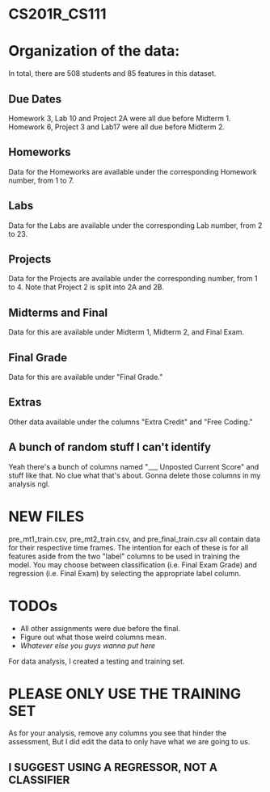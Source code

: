 # CS201R_CS111

# Organization of the data:
In total, there are 508 students and 85 features in this dataset.
## Due Dates
Homework 3, Lab 10 and Project 2A were all due before Midterm 1.
Homework 6, Project 3 and Lab17 were all due before Midterm 2.
## Homeworks
Data for the Homeworks are available under the corresponding Homework number, from 1 to 7.
## Labs
Data for the Labs are available under the corresponding Lab number, from 2 to 23.
## Projects
Data for the Projects are available under the corresponding number, from 1 to 4. Note that Project 2 is split into 2A and 2B.
## Midterms and Final
Data for this are available under Midterm 1, Midterm 2, and Final Exam.
## Final Grade
Data for this are available under "Final Grade."
## Extras
Other data available under the columns "Extra Credit" and "Free Coding."
## A bunch of random stuff I can't identify
Yeah there's a bunch of columns named "___ Unposted Current Score" and stuff like that. No clue what that's about. Gonna delete those columns in my analysis ngl.

# NEW FILES
pre_mt1_train.csv, pre_mt2_train.csv, and pre_final_train.csv all contain data for their respective time frames. The intention for each of these is for all features aside from the two "label" columns to be used in training the model. You may choose between classification (i.e. Final Exam Grade) and regression (i.e. Final Exam) by selecting the appropriate label column.

# TODOs

- All other assignments were due before the final.
- Figure out what those weird columns mean.
- *Whatever else you guys wanna put here*


For data analysis, I created a testing and training set. 
# **PLEASE ONLY USE THE TRAINING SET**
As for your analysis, remove any columns you see that hinder the assessment, But I did edit the data to only have what we are going to us.
## I SUGGEST USING A REGRESSOR, NOT A CLASSIFIER